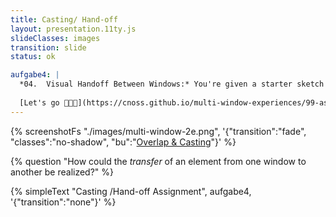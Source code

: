 ```yaml
---
title: Casting/ Hand-off
layout: presentation.11ty.js
slideClasses: images
transition: slide
status: ok

aufgabe4: |
  *04.  Visual Handoff Between Windows:* You're given a starter sketch with a simple visual and a working SharedWorker; extend it so that when two windows visibly overlap on screen, the visual automatically moves to the other window.
  
  [Let's go 👨🏽‍💻](https://cnoss.github.io/multi-window-experiences/99-assignments/)
---
```


{% screenshotFs "./images/multi-window-2e.png", '{"transition":"fade", "classes":"no-shadow", "bu":"[Overlap & Casting](https://bgstaal.github.io/multipleWindow3dScene/)"}' %}

{% question "How could the *transfer* of an element from one window to another be realized?" %}

{% simpleText "Casting /Hand-off Assignment", aufgabe4, '{"transition":"none"}'  %}




